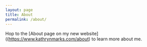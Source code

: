 ```yaml
---
layout: page
title: About
permalink: /about/
---
```


Hop to the [About page on my new website]((https://www.kathrynmarks.com/about) to learn more about me.
